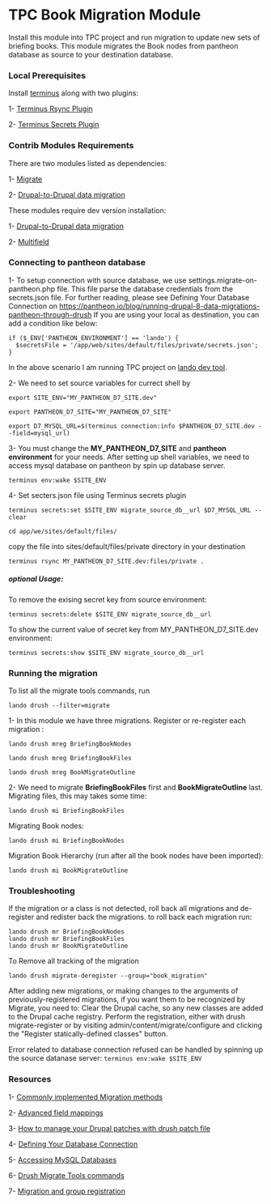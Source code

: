 # TPC Book Migration Module

Install this module into TPC project and run migration to update new sets of briefing books.
This module migrates the Book nodes from pantheon database as source to your destination database.

### Local Prerequisites
Install [terminus](https://pantheon.io/docs/terminus/install) along with two plugins:

1- [Terminus Rsync Plugin](https://github.com/pantheon-systems/terminus-rsync-plugin)

2- [Terminus Secrets Plugin](https://github.com/pantheon-systems/terminus-secrets-plugin)

### Contrib Modules Requirements
There are two modules listed as dependencies:

1- [Migrate](https://www.drupal.org/project/migrate)

2- [Drupal-to-Drupal data migration](https://www.drupal.org/project/migrate_d2d)

These modules require dev version installation:

1- [Drupal-to-Drupal data migration](https://www.drupal.org/project/migrate_d2d/releases/7.x-2.x-dev)

2- [Multifield](https://www.drupal.org/project/multifield/releases/7.x-1.x-dev)

### Connecting to pantheon database
1- To setup connection with source database, we use settings.migrate-on-pantheon.php file. This file parse the database credentials from the secrets.json file.
For further reading, please see Defining Your Database Connection on
https://pantheon.io/blog/running-drupal-8-data-migrations-pantheon-through-drush
If you are using your local as destination, you can add a condition like below:
```
if ($_ENV['PANTHEON_ENVIRONMENT'] == 'lando') {
  $secretsFile = '/app/web/sites/default/files/private/secrets.json';
}
```
In the above scenario I am running TPC project on [lando dev tool](https://docs.lando.dev/basics/).

2- We need to set source variables for currect shell by

`export SITE_ENV="MY_PANTHEON_D7_SITE.dev"`

`export PANTHEON_D7_SITE="MY_PANTHEON_D7_SITE"`

`export D7_MYSQL_URL=$(terminus connection:info $PANTHEON_D7_SITE.dev --field=mysql_url)`

3- You must change the __MY_PANTHEON_D7_SITE__ and __pantheon environment__ for your needs.
After setting up shell variables, we need to access mysql database on pantheon by spin up database server.

`terminus env:wake $SITE_ENV`

4- Set secters.json file using Terminus secrets plugin

`terminus secrets:set $SITE_ENV migrate_source_db__url $D7_MYSQL_URL --clear`

`cd app/we/sites/default/files/`

copy the file into sites/default/files/private directory in your destination

`terminus rsync MY_PANTHEON_D7_SITE.dev:files/private .`

##### optional Usage:
To remove the exising secret key from source environment:

`terminus secrets:delete $SITE_ENV migrate_source_db__url`

To show the current value of secret key from MY_PANTHEON_D7_SITE.dev environment:

`terminus secrets:show $SITE_ENV migrate_source_db__url`


### Running the migration

To list all the migrate tools commands, run

`lando drush --filter=migrate`

1- In this module we have three migrations. Register or re-register each migration :

`lando drush mreg BriefingBookNodes`

`lando drush mreg BriefingBookFiles`

`lando drush mreg BookMigrateOutline`

2- We need to migrate __BriefingBookFiles__ first and __BookMigrateOutline__ last.
Migrating files, this may takes some time:

`lando drush mi BriefingBookFiles`

Migrating Book nodes:

`lando drush mi BriefingBookNodes`

Migration Book Hierarchy (run after all the book nodes have been imported):

`lando drush mi BookMigrateOutline`

### Troubleshooting
If the migration or a class is not detected, roll back all migrations and de-register and redister back the migrations.
to roll back each migration run:
```
lando drush mr BriefingBookNodes
lando drush mr BriefingBookFiles
lando drush mr BookMigrateOutline
```
To Remove all tracking of the migration
```
lando drush migrate-deregister --group="book_migration"
```
After adding new migrations, or making changes to the arguments of previously-registered migrations, if you want them to be recognized by Migrate, you need to:
Clear the Drupal cache, so any new classes are added to the Drupal cache registry.
Perform the registration, either with drush migrate-register or by visiting admin/content/migrate/configure and clicking the "Register statically-defined classes" button.

Error related to database connection refused can be handled by spinning up the source datanase server:
`terminus env:wake $SITE_ENV`

### Resources

1- [Commonly implemented Migration methods](https://www.drupal.org/node/1132582)

2- [Advanced field mappings](https://www.drupal.org/node/1224042)

3- [How to manage your Drupal patches with drush patch file](https://chromatichq.com/blog/how-manage-your-drupal-patches-drush-patch-file)

4- [Defining Your Database Connection](https://pantheon.io/blog/running-drupal-8-data-migrations-pantheon-through-drush)

5- [Accessing MySQL Databases](https://pantheon.io/docs/mysql-access#troubleshooting-mysql-connections)

6- [Drush Migrate Tools commands](https://www.drupal.org/node/1561820)

7- [Migration and group registration](https://www.drupal.org/node/1824884)
